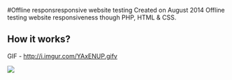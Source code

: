 #Offline responsresponsive website testing Created on August 2014
Offline testing website responsiveness though PHP, HTML &amp; CSS.

## How it works?
GIF - http://i.imgur.com/YAxENUP.gifv

![](http://i.imgur.com/geS8vYH.png)
